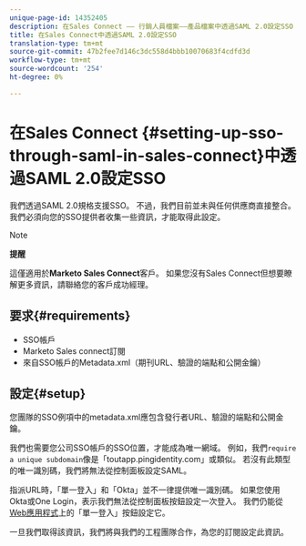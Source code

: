```yaml
---
unique-page-id: 14352405
description: 在Sales Connect —— 行銷人員檔案——產品檔案中透過SAML 2.0設定SSO
title: 在Sales Connect中透過SAML 2.0設定SSO
translation-type: tm+mt
source-git-commit: 47b2fee7d146c3dc558d4bbb10070683f4cdfd3d
workflow-type: tm+mt
source-wordcount: '254'
ht-degree: 0%

---
```



# 在Sales Connect {#setting-up-sso-through-saml-in-sales-connect}中透過SAML 2.0設定SSO

我們透過SAML 2.0規格支援SSO。 不過，我們目前並未與任何供應商直接整合。 我們必須向您的SSO提供者收集一些資訊，才能取得此設定。

>[!NOTE]
>
>**提醒**
>
>這僅適用於&#x200B;**Marketo Sales Connect**&#x200B;客戶。 如果您沒有Sales Connect但想要瞭解更多資訊，請聯絡您的客戶成功經理。

## 要求{#requirements}

* SSO帳戶
* Marketo Sales connect訂閱
* 來自SSO帳戶的Metadata.xml（期刊URL、驗證的端點和公開金鑰）

## 設定{#setup}

您團隊的SSO例項中的metadata.xml應包含發行者URL、驗證的端點和公開金鑰。

我們也需要您公司SSO帳戶的SSO位置，才能成為唯一網域。 例如，我們`require a unique subdomain`像是「toutapp.pingidentity.com」或類似。 若沒有此類型的唯一識別碼，我們將無法從控制面板設定SAML。

指派URL時，「單一登入」和「Okta」並不一律提供唯一識別碼。 如果您使用Okta或One Login，表示我們無法從控制面板按鈕設定一次登入。 我們仍能從[Web應用程式](http://toutapp.com/login)上的「單一登入」按鈕設定它。

一旦我們取得該資訊，我們將與我們的工程團隊合作，為您的訂閱設定此資訊。
